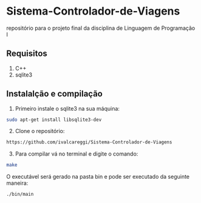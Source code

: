 # Sistema-Controlador-de-Viagens
repositório para o projeto final da disciplina de Linguagem de Programação I


## Requisitos
1. C++
2. sqlite3

## Instalalção e compilação
1. Primeiro instale o sqlite3 na sua máquina:
```bash
sudo apt-get install libsqlite3-dev
```
2. Clone o repositório:
```bash
https://github.com/ivalcareggi/Sistema-Controlador-de-Viagens
```
3. Para compilar vá no terminal e digite o comando:
```bash
make
```
O executável será gerado na pasta bin e pode ser executado da seguinte maneira:
```bash
./bin/main
```



